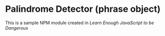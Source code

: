 # Palindrome Detector (phrase object)

This is a sample NPM module created in *Learn Enough JavaScript to be Dangerous*

